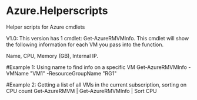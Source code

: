 # Azure.Helperscripts
Helper scripts for Azure cmdlets

V1.0: This version has 1 cmdlet: Get-AzureRMVMInfo. 
This cmdlet will show the following information for each VM you pass into the function.

Name, CPU, Memory (GB), Internal IP.

#Example 1: Using name to find info on a specific VM
Get-AzureRMVMInfo -VMName "VM1" -ResourceGroupName "RG1"

#Example 2: Getting a list of all VMs in the current subscription, sorting on CPU count
Get-AzureRMVM | Get-AzureRMVMInfo | Sort CPU
